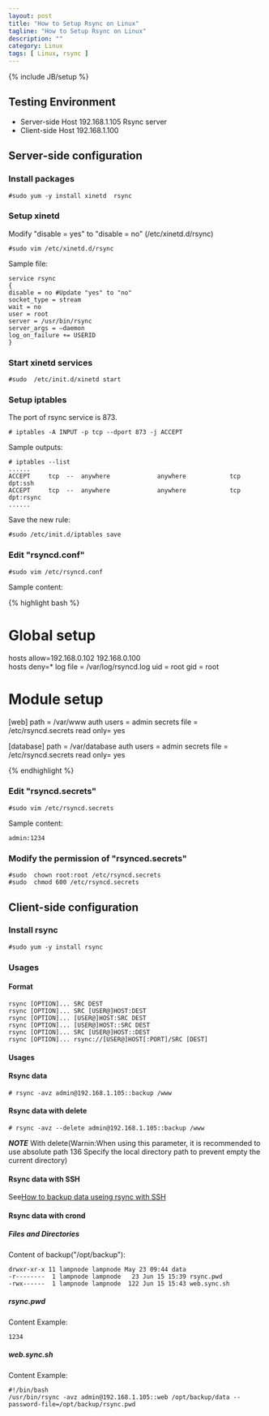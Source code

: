 ```yaml
---
layout: post
title: "How to Setup Rsync on Linux"
tagline: "How to Setup Rsync on Linux"
description: ""
category: Linux 
tags: [ Linux, rsync ]
---
```

{% include JB/setup %}


## Testing Environment

* Server-side Host 192.168.1.105 Rsync server
* Client-side Host 192.168.1.100 

## Server-side configuration

### Install packages
	
	#sudo yum -y install xinetd  rsync

### Setup xinetd

Modify "disable = yes" to "disable = no" (/etc/xinetd.d/rsync)

	#sudo vim /etc/xinetd.d/rsync

Sample file:

	service rsync
	{
	disable = no #Update "yes" to "no"
	socket_type = stream
	wait = no
	user = root
	server = /usr/bin/rsync
	server_args = –daemon
	log_on_failure += USERID
	}

### Start xinetd services

	#sudo  /etc/init.d/xinetd start

### Setup iptables

The port of rsync service is 873. 

	# iptables -A INPUT -p tcp --dport 873 -j ACCEPT

Sample outputs:

	# iptables --list
	......
	ACCEPT     tcp  --  anywhere             anywhere            tcp dpt:ssh 
	ACCEPT     tcp  --  anywhere             anywhere            tcp dpt:rsync 
	......

Save the new rule:

	#sudo /etc/init.d/iptables save


### Edit "rsyncd.conf"

	#sudo vim /etc/rsyncd.conf

Sample content:

{% highlight bash %}

# Global setup
hosts allow=192.168.0.102 192.168.0.100  
hosts deny=*
log file = /var/log/rsyncd.log
uid = root
gid = root

# Module setup
[web]
path = /var/www
auth users = admin
secrets file = /etc/rsyncd.secrets
read only= yes

[database]
path = /var/database
auth users = admin
secrets file = /etc/rsyncd.secrets
read only= yes

{% endhighlight %}

### Edit "rsyncd.secrets"

	#sudo vim /etc/rsyncd.secrets

Sample content:
		
	admin:1234 

### Modify the permission of "rsynced.secrets"

	#sudo  chown root:root /etc/rsyncd.secrets
	#sudo  chmod 600 /etc/rsyncd.secrets


## Client-side configuration

### Install rsync

	#sudo yum -y install rsync

### Usages 

#### Format

	rsync [OPTION]... SRC DEST
	rsync [OPTION]... SRC [USER@]HOST:DEST
	rsync [OPTION]... [USER@]HOST:SRC DEST
	rsync [OPTION]... [USER@]HOST::SRC DEST
	rsync [OPTION]... SRC [USER@]HOST::DEST	
	rsync [OPTION]... rsync://[USER@]HOST[:PORT]/SRC [DEST]


#### Usages

#### Rsync data

	# rsync -avz admin@192.168.1.105::backup /www

#### Rsync data with delete
	
	# rsync -avz --delete admin@192.168.1.105::backup /www

***NOTE*** With delete(Warnin:When using this parameter, it is recommended to use absolute path
136 Specify the local directory path to prevent empty the current directory)

#### Rsync data with SSH

See[How to backup data useing rsync with SSH ](/Linux/using-rsync-with-ssh-to-backup-data/) 

#### Rsync data with crond

##### Files and Directories

Content of backup("/opt/backup"):

	drwxr-xr-x 11 lampnode lampnode May 23 09:44 data
	-r--------  1 lampnode lampnode   23 Jun 15 15:39 rsync.pwd
	-rwx------  1 lampnode lampnode  122 Jun 15 15:43 web.sync.sh

##### rsync.pwd

Content Example:

	1234

##### web.sync.sh
	
Content Example:

	#!/bin/bash
	/usr/bin/rsync -avz admin@192.168.1.105::web /opt/backup/data --password-file=/opt/backup/rsync.pwd
